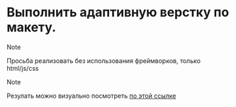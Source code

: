 # Выполнить адаптивную верстку по макету. 

> [!NOTE] 
> Просьба реализовать без использования фреймворков, только html/js/css


> [!NOTE]
>  Резулать можно визуально посмотреть [по этой ссылке](https://van-gogh-link.vercel.app/)